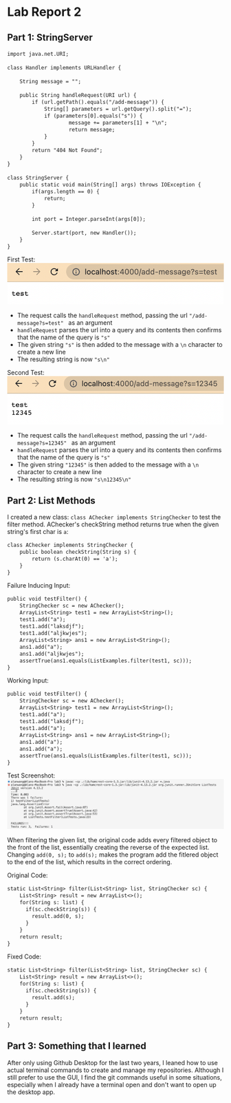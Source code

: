 # Lab Report 2

## Part 1: StringServer
```import java.io.IOException;
import java.net.URI;

class Handler implements URLHandler {

    String message = "";

    public String handleRequest(URI url) {
        if (url.getPath().equals("/add-message")) {
            String[] parameters = url.getQuery().split("=");
            if (parameters[0].equals("s")) {
                    message += parameters[1] + "\n";
                    return message;
            }
        }
        return "404 Not Found";
    }
}

class StringServer {
    public static void main(String[] args) throws IOException {
        if(args.length == 0) {
            return;
        }

        int port = Integer.parseInt(args[0]);

        Server.start(port, new Handler());
    }
}
``` 

First Test:  
![](https://raw.githubusercontent.com/alanycwang/cse15l-lab-reports/main/Screen%20Shot%202023-01-30%20at%208.29.28%20AM.png)
 - The request calls the ```handleRequest``` method, passing  the url ```"/add-message?s=test" ``` as an argument
 - ```handleRequest``` parses the url into a query and its contents then confirms that the name of the query is ```"s"```
 - The given string ```"s"``` is then added to the message with a ```\n``` character to create a new line
 - The resulting string is now ```"s\n"```
 
Second Test:  
![](https://raw.githubusercontent.com/alanycwang/cse15l-lab-reports/main/Screen%20Shot%202023-01-30%20at%208.29.43%20AM.png)
 - The request calls the ```handleRequest``` method, passing  the url ```"/add-message?s=12345" ``` as an argument
 - ```handleRequest``` parses the url into a query and its contents then confirms that the name of the query is ```"s"```
 - The given string ```"12345"``` is then added to the message with a ```\n``` character to create a new line
 - The resulting string is now ```"s\n12345\n"```

## Part 2: List Methods
I created a new class: ```class AChecker implements StringChecker``` to test the filter method. AChecker's checkString method returns true when the given string's first char is ```a```:  
```
class AChecker implements StringChecker {
    public boolean checkString(String s) {
        return (s.charAt(0) == 'a');
    }
}
```

Failure Inducing Input:  
```
public void testFilter() {
    StringChecker sc = new AChecker();
    ArrayList<String> test1 = new ArrayList<String>();
    test1.add("a");
    test1.add("laksdjf");
    test1.add("aljkwjes");
    ArrayList<String> ans1 = new ArrayList<String>();
    ans1.add("a");
    ans1.add("aljkwjes");
    assertTrue(ans1.equals(ListExamples.filter(test1, sc)));
}
```

Working Input:
```
public void testFilter() {
    StringChecker sc = new AChecker();
    ArrayList<String> test1 = new ArrayList<String>();
    test1.add("a");
    test1.add("laksdjf");
    test1.add("a");
    ArrayList<String> ans1 = new ArrayList<String>();
    ans1.add("a");
    ans1.add("a");
    assertTrue(ans1.equals(ListExamples.filter(test1, sc)));
}
```

Test Screenshot:  
![](https://raw.githubusercontent.com/alanycwang/cse15l-lab-reports/main/Screen%20Shot%202023-01-30%20at%2012.41.12%20PM.png)

When filtering the given list, the original code adds every filtered object to the front of the list, essentially creating the reverse of the expected list. Changing ```add(0, s);``` to  ```add(s);``` makes the program add the fitlered object to the end of the list, which results in the correct ordering.

Original Code:  
```
static List<String> filter(List<String> list, StringChecker sc) {
    List<String> result = new ArrayList<>();
    for(String s: list) {
      if(sc.checkString(s)) {
        result.add(0, s);
      }
    }
    return result;
}
```

Fixed Code:
```
static List<String> filter(List<String> list, StringChecker sc) {
    List<String> result = new ArrayList<>();
    for(String s: list) {
      if(sc.checkString(s)) {
        result.add(s);
      }
    }
    return result;
}
```
  
## Part 3: Something that I learned
After only using Github Desktop for the last two years, I leaned how to use actual terminal commands to create and manage my repositories. Although I still prefer to use the GUI, I find the git commands useful in some situations, especially when I already have a terminal open and don't want to open up the desktop app.
